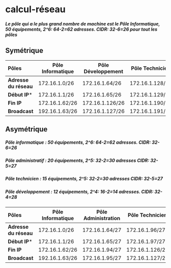 # calcul-réseau
##### Le pôle qui a le plus grand nombre de machine est le Pôle Informatique, 50 équipements, 2^6: 64-2=62  adresses. CIDR: 32-6=26 pour tout les pôles

## Symétrique
|  Pôles  | Pôle Informatique        |  Pôle Développement |  Pôle Technicien   |  Pôle Administration  |
|:---------------|---------------|---------------|-------------|------------:|
**Adresse du réseau**  | 172.16.1.0/26  |  172.16.1.64/26  |  172.16.1.128/26  |  172.16.1.192/26  |
**Début IP***  | 172.16.1.1/26  | 172.16.1.65/26  |  172.16.1.129/26  |  172.16.1.193/26  |  
**Fin IP** | 172.16.1.62/26  |  172.16.1.126/26  |  172.16.1.190/26  |  172.16.1.254/26  |
**Broadcast**  | 192.16.1.63/26  |  172.16.1.127/26  |  172.16.1.191/26  |  172.16.1.255/26  |

## Asymétrique

##### Pôle informatique : 50 équipements, 2^6: 64-2=62  adresses. CIDR: 32-6=26
##### Pôle administratif : 20 équipements, 2^5: 32-2=30 adresses CIDR: 32-5=27
##### Pôle technicien : 15 équipements, 2^5: 32-2=30 adresses CIDR: 32-5=27
##### Pôle développement : 12 équipements, 2^4: 16-2=14 adresses. CIDR: 32-4=28


|  Pôles | Pôle Informatique        |  Pôle Administration |  Pôle Technicien   |  Pôle Développement  |
|:---------------|---------------|---------------|-------------|------------:|
**Adresse du réseau**  | 172.16.1.0/26  |  172.16.1.64/27  |  172.16.1.96/27  |  172.16.1.128/28  |
**Début IP***  | 172.16.1.1/26  | 172.16.1.65/27  |  172.16.1.97/27  |  172.16.1.129/28  |
**Fin IP** | 172.16.1.62/26  |  172.16.1.94/27  |  172.16.1.126/27  |  172.16.1.142/28  |
**Broadcast**  | 192.16.1.63/26  |  172.16.1.95/27  |  172.16.1.127/27  |  172.16.1.143/28  |
